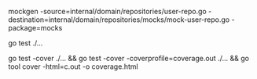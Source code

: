 mockgen -source=internal/domain/repositories/user-repo.go -destination=internal/domain/repositories/mocks/mock-user-repo.go -package=mocks

go test ./...


go test -cover ./... && go test -cover -coverprofile=coverage.out ./... && go tool cover -html=c.out -o coverage.html
